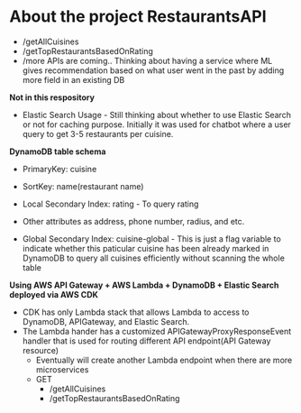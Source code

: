 # About the project RestaurantsAPI

- /getAllCuisines
- /getTopRestaurantsBasedOnRating
- /more APIs are coming.. Thinking about having a service where ML gives recommendation based on what user went in the past by adding more field in an existing DB


**Not in this respository**
- Elastic Search Usage - Still thinking about whether to use Elastic Search or not for caching purpose. Initially it was used for chatbot where a user query to get 3-5 restaurants per cuisine. 

**DynamoDB table schema**
- PrimaryKey: cuisine
- SortKey: name(restaurant name)
- Local Secondary Index: rating - To query rating 
- Other attributes as address, phone number, radius, and etc. 

- Global Secondary Index: cuisine-global - This is just a flag variable to indicate whether this paticular cuisine has been already marked in DynamoDB to query all cuisines efficiently without scanning the whole table 

**Using AWS API Gateway + AWS Lambda + DynamoDB + Elastic Search deployed via AWS CDK**

- CDK has only Lambda stack that allows Lambda to access to DynamoDB, APIGateway, and Elastic Search.
- The Lambda hander has a customized APIGatewayProxyResponseEvent handler that is used for routing different API endpoint(API Gateway resource) 
   - Eventually will create another Lambda endpoint when there are more microservices 
   - GET  
      - /getAllCuisines
      - /getTopRestaurantsBasedOnRating



